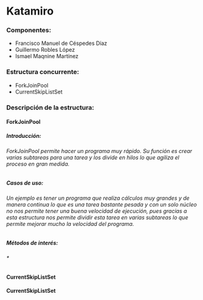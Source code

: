 # Katamiro

### Componentes:
- Francisco Manuel de Céspedes Díaz
- Guillermo Robles López
- Ismael Maqnine Martínez

### Estructura concurrente:
- ForkJoinPool
- CurrentSkipListSet

### Descripción de la estructura:
#### ForkJoinPool
##### Introducción:
###### ForkJoinPool permite hacer un programa muy rápido. Su función es crear varias subtareas para una tarea y los divide en hilos lo que agiliza el proceso en gran medida.
##### Casos de uso:
###### Un ejemplo es tener un programa que realiza cálculos muy grandes y de manera continua lo que es una tarea bastante pesada y con un solo núcleo no nos permite tener una buena velocidad de ejecución, pues gracias a esta estructura nos permite dividir esta tarea en varias subtareas lo que permite mejorar mucho la velocidad del programa.
##### Métodos de interés:
###### *

#### CurrentSkipListSet


#### CurrentSkipListSet
